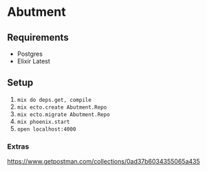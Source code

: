 # Abutment

## Requirements

- Postgres
- Elixir Latest

## Setup

1. `mix do deps.get, compile`
2. `mix ecto.create Abutment.Repo`
3. `mix ecto.migrate Abutment.Repo`
4. `mix phoenix.start`
5. `open localhost:4000`

### Extras

https://www.getpostman.com/collections/0ad37b6034355065a435

